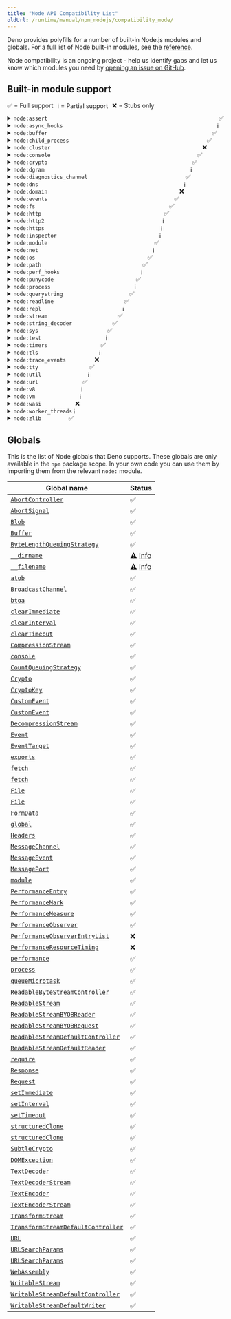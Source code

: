 ```yaml
---
title: "Node API Compatibility List"
oldUrl: /runtime/manual/npm_nodejs/compatibility_mode/
---
```


Deno provides polyfills for a number of built-in Node.js modules and globals.
For a full list of Node built-in modules, see the
[reference](https://docs.deno.com/api/node/).

Node compatibility is an ongoing project - help us identify gaps and let us know
which modules you need by
[opening an issue on GitHub](https://github.com/denoland/deno).

## Built-in module support

<div style="display: flex; flex-direction: row; gap: 10px; flex-wrap: wrap; margin-bottom: 10px">
  <div>✅ = Full support</div>
  <div>ℹ️ = Partial support</div>
  <div>❌ = Stubs only</div>
</div>

<details>
  <summary>
    <code>node:assert</code>
    <div style="float: right">
      <span>✅</span>
    </div>
  </summary>
  <p>
    Fully supported.
  </p>
  <p>
    <a href="https://docs.deno.com/api/node/assert/">Reference docs</a>
  </p>
</details>

<details>
  <summary>
    <code>node:async_hooks</code>
    <div style="float: right">
      <span>ℹ️</span>
    </div>
  </summary>
  <p>
    <code>AsyncLocalStorage</code> is supported. <code>AsyncResource</code>,
    <code>executionAsyncId</code>, and <code>createHook</code> are
    non-functional stubs.
  </p>
  <p>
    <a href="https://docs.deno.com/api/node/async_hooks/">Reference docs</a>
  </p>
</details>

<details>
  <summary>
    <code>node:buffer</code>
    <div style="float: right">
      <span>✅</span>
    </div>
  </summary>
  <p>
    Fully supported.
  </p>
  <p>
    <a href="https://docs.deno.com/api/node/buffer/">Reference docs</a>
  </p>
</details>

<details>
  <summary>
    <code>node:child_process</code>
    <div style="float: right">
      <span>✅</span>
    </div>
  </summary>
  <p>
    Fully supported.
  </p>
  <p>
    <a href="https://docs.deno.com/api/node/child_process/">Reference docs</a>
  </p>
</details>

<details>
  <summary>
    <code>node:cluster</code>
    <div style="float: right">
      <span>❌</span>
    </div>
  </summary>
  <p>All exports are non-functional stubs.</p>
  <p>
    <a href="https://docs.deno.com/api/node/cluster/">Reference docs</a>
  </p>
</details>

<details>
  <summary>
    <code>node:console</code>
    <div style="float: right">
      <span>✅</span>
    </div>
  </summary>
  <p>
    Fully supported.
  </p>
  <p>
    <a href="https://docs.deno.com/api/node/console/">Reference docs</a>
  </p>
</details>

<details>
  <summary>
    <code>node:crypto</code>
    <div style="float: right">
      <span>✅</span>
    </div>
  </summary>
  <p>
    Missing <code>Certificate</code> class,
    <code>crypto.Cipheriv.prototype.setAutoPadding</code>,
    <code>crypto.Decipheriv.prototype.setAutoPadding</code>,
    <code>crypto.publicDecrypt</code>,
    <code>crypto.ECDH.prototype.convertKey</code>, <code>x448</code> option for
    <code>generateKeyPair</code>, <code>crypto.KeyObject</code>,
    <code>safe</code>, <code>add</code> and <code>rem</code> options for
    <code>generatePrime</code>, <code>crypto.Sign.prototype.sign</code> and
    <code>crypto.Verify.prototype.verify</code> with non <code>BinaryLike</code>
    input, <code>crypto.secureHeapUsed</code>, <code>crypto.setEngine</code>,
    legacy methods of <code>crypto.X509Certificate</code>.
  </p>
  <p>
    <a href="https://docs.deno.com/api/node/crypto/">Reference docs</a>
  </p>
</details>

<details>
  <summary>
    <code>node:dgram</code>
    <div style="float: right">
      <span>ℹ️</span>
    </div>
  </summary>
  <p>
    Some <code>dgram.Socket</code> instance methods are non-functional stubs:
    <ul>
        <li><code>addMembership</code></li>
        <li><code>addSourceSpecificMembership</code></li>
        <li><code>dropMembership</code></li>
        <li><code>dropSourceSpecificMembership</code></li>
        <li><code>setBroadcast</code></li>
        <li><code>setMulticastInterface</code></li>
        <li><code>setMulticastLoopback</code></li>
        <li><code>setMulticastTtl</code></li>
        <li><code>setTtl</code></li>
    </ul>
  </p>
  <p>
    <a href="https://docs.deno.com/api/node/dgram/">Reference docs</a>
  </p>
</details>

<details>
  <summary>
    <code>node:diagnostics_channel</code>
    <div style="float: right">
      <span>✅</span>
    </div>
  </summary>
  <p>
    Fully supported.
  </p>
  <p>
    <a href="https://docs.deno.com/api/node/diagnostics_channel/">Reference docs</a>
  </p>
</details>

<details>
  <summary>
    <code>node:dns</code>
    <div style="float: right">
      <span>ℹ️</span>
    </div>
  </summary>
  <p>
    Missing <code>dns.resolve*</code> with <code>ttl</code> option.
  </p>
  <p>
    <a href="https://docs.deno.com/api/node/dns/">Reference docs</a>
  </p>
</details>

<details>
  <summary>
    <code>node:domain</code>
    <div style="float: right">
      <span>❌</span>
    </div>
  </summary>
  <p>All exports are non-functional stubs. This is a deprecated Node module.</p>
  <p>
    <a href="https://docs.deno.com/api/node/domain/">Reference docs</a>
  </p>
</details>

<details>
  <summary>
    <code>node:events</code>
    <div style="float: right">
      <span>✅</span>
    </div>
  </summary>
  <p>
    Fully supported.
  </p>
  <p>
    <a href="https://docs.deno.com/api/node/events/">Reference docs</a>
  </p>
</details>

<details>
  <summary>
    <code>node:fs</code>
    <div style="float: right">
      <span>✅</span>
    </div>
  </summary>
  <h5>
    <code>node:fs</code>
  </h5>
  <p>
    Missing <code>utf16le</code>, <code>latin1</code> and <code>ucs2</code>
    encoding for <code>fs.writeFile</code> and <code>fs.writeFileSync</code>.
  </p>
  <h5>
    <code>node:fs/promises</code>
  </h5>
  <p>
    Missing <code>lchmod</code>.
  </p>
  <p>
    <a href="https://docs.deno.com/api/node/fs/">Reference docs</a>
  </p>
</details>

<details>
  <summary>
    <code>node:http</code>
    <div style="float: right">
      <span>✅</span>
    </div>
  </summary>
  <p>
    <code>createConnection</code> option is currently not supported.
  </p>
  <p>
    <a href="https://docs.deno.com/api/node/http/">Reference docs</a>
  </p>
</details>

<details>
  <summary>
    <code>node:http2</code>
    <div style="float: right">
      <span>ℹ️</span>
    </div>
  </summary>
  <p>
    Partially supported, major work in progress to enable <code>grpc-js</code>.
  </p>
  <p>
    <a href="https://docs.deno.com/api/node/http2/">Reference docs</a>
  </p>
</details>

<details>
  <summary>
    <code>node:https</code>
    <div style="float: right">
      <span>ℹ️</span>
    </div>
  </summary>
  <p>
    Missing <code>https.Server.opts.cert</code> and
    <code>https.Server.opts.key</code> array type.
  </p>
  <p>
    <a href="https://docs.deno.com/api/node/https/">Reference docs</a>
  </p>
</details>

<details>
  <summary>
    <code>node:inspector</code>
    <div style="float: right">
      <span>ℹ️</span>
    </div>
  </summary>
  <p>
    <code>console</code> is supported. Other APIs are stubs and will throw an
    error.
  </p>
  <p>
    <a href="https://docs.deno.com/api/node/inspector/">Reference docs</a>
  </p>
</details>

<details>
  <summary>
    <code>node:module</code>
    <div style="float: right">
      <span>✅</span>
    </div>
  </summary>
  <p>
    The `register()` function is not supported.
  </p>
  <p>
    <a href="https://docs.deno.com/api/node/module/">Reference docs</a>
  </p>
</details>

<details>
  <summary>
    <code>node:net</code>
    <div style="float: right">
      <span>ℹ️</span>
    </div>
  </summary>
  <p>
    Missing <code>net.Socket.prototype.constructor</code> with <code>fd</code>
    option.
  </p>
  <p>
    <a href="https://docs.deno.com/api/node/net/">Reference docs</a>
  </p>
</details>

<details>
  <summary>
    <code>node:os</code>
    <div style="float: right">
      <span>✅</span>
    </div>
  </summary>
  <p>
    Fully supported.
  </p>
  <p>
    <a href="https://docs.deno.com/api/node/os/">Reference docs</a>
  </p>
</details>

<details>
  <summary>
    <code>node:path</code>
    <div style="float: right">
      <span>✅</span>
    </div>
  </summary>
  <p>
    Fully supported.
  </p>
  <p>
    <a href="https://docs.deno.com/api/node/path/">Reference docs</a>
  </p>
</details>

<details>
  <summary>
    <code>node:perf_hooks</code>
    <div style="float: right">
      <span>ℹ️</span>
    </div>
  </summary>
  <p>
    Missing <code>perf_hooks.eventLoopUtilization</code>,
    <code>perf_hooks.timerify</code>,
    <code>perf_hooks.monitorEventLoopDelay</code>.
  </p>
  <p>
    <a href="https://docs.deno.com/api/node/perf_hooks/">Reference docs</a>
  </p>
</details>

<details>
  <summary>
    <code>node:punycode</code>
    <div style="float: right">
      <span>✅</span>
    </div>
  </summary>
  <p>
    Fully supported.
  </p>
  <p>
    <a href="https://docs.deno.com/api/node/punycode/">Reference docs</a>
  </p>
</details>

<details>
  <summary>
    <code>node:process</code>
    <div style="float: right">
      <span>ℹ️</span>
    </div>
  </summary>
  <p>
    Missing <code>multipleResolves</code>, <code>worker</code> events.
  </p>
  <p>
    <a href="https://docs.deno.com/api/node/process/">Reference docs</a>
  </p>
</details>

<details>
  <summary>
    <code>node:querystring</code>
    <div style="float: right">
      <span>✅</span>
    </div>
  </summary>
  <p>
    Fully supported.
  </p>
  <p>
    <a href="https://docs.deno.com/api/node/querystring/">Reference docs</a>
  </p>
</details>

<details>
  <summary>
    <code>node:readline</code>
    <div style="float: right">
      <span>✅</span>
    </div>
  </summary>
  <p>
    Fully supported.
  </p>
  <p>
    <a href="https://docs.deno.com/api/node/readline/">Reference docs</a>
  </p>
</details>

<details>
  <summary>
    <code>node:repl</code>
    <div style="float: right">
      <span>ℹ️</span>
    </div>
  </summary>
  <p>
    <code>builtinModules</code> and <code>_builtinLibs</code> are supported.
    Missing <code>REPLServer.prototype.constructor</code> and
    <code>start()</code>.
  </p>
  <p>
    <a href="https://docs.deno.com/api/node/repl/">Reference docs</a>
  </p>
</details>

<details>
  <summary>
    <code>node:stream</code>
    <div style="float: right">
      <span>✅</span>
    </div>
  </summary>
  <p>
    Fully supported.
  </p>
  <p>
    <a href="https://docs.deno.com/api/node/stream/">Reference docs</a>
  </p>
</details>

<details>
  <summary>
    <code>node:string_decoder</code>
    <div style="float: right">
      <span>✅</span>
    </div>
  </summary>
  <p>
    Fully supported.
  </p>
  <p>
    <a href="https://docs.deno.com/api/node/string_decoder/">Reference docs</a>
  </p>
</details>

<details>
  <summary>
    <code>node:sys</code>
    <div style="float: right">
      <span>✅</span>
    </div>
  </summary>
  <p>
    Fully supported.
  </p>
  <p>
    <a href="https://docs.deno.com/api/node/util/">Reference docs</a>
  </p>
</details>

<details>
  <summary>
    <code>node:test</code>
    <div style="float: right">
      <span>ℹ️</span>
    </div>
  </summary>
  <p>
    Currently only <code>test</code> API is supported.
  </p>
  <p>
    <a href="https://nodejs.org/api/test.html">Reference docs</a>
  </p>
</details>

<details>
  <summary>
    <code>node:timers</code>
    <div style="float: right">
      <span>✅</span>
    </div>
  </summary>
  <p>
    Fully supported.
  </p>
  <p>
    <a href="https://docs.deno.com/api/node/timers/promises/">Reference docs</a>
  </p>
</details>

<details>
  <summary>
    <code>node:tls</code>
    <div style="float: right">
      <span>ℹ️</span>
    </div>
  </summary>
  <p>
    Missing <code>createSecurePair</code>.
  </p>
  <p>
    <a href="https://docs.deno.com/api/node/tls/">Reference docs</a>
  </p>
</details>

<details>
  <summary>
    <code>node:trace_events</code>
    <div style="float: right">
      <span>❌</span>
    </div>
  </summary>
  <p>All exports are non-functional stubs.</p>
  <p>
    <a href="https://docs.deno.com/api/node/trace_events/">Reference docs</a>
  </p>
</details>

<details>
  <summary>
    <code>node:tty</code>
    <div style="float: right">
      <span>✅</span>
    </div>
  </summary>
  <p>
    Fully supported.
  </p>
  <p>
    <a href="https://docs.deno.com/api/node/tty/">Reference docs</a>
  </p>
</details>

<details>
  <summary>
    <code>node:util</code>
    <div style="float: right">
      <span>ℹ️</span>
    </div>
  </summary>
  <p>
    Missing <code>aborted</code>, <code>transferableAbortSignal</code>, <code>transferableAbortController</code>, <code>MIMEParams</code>, <code>MIMEType</code>and <code>getSystemErrorMap</code>.
  </p>
  <p>
    <a href="https://docs.deno.com/api/node/util/">Reference docs</a>
  </p>
</details>

<details>
  <summary>
    <code>node:url</code>
    <div style="float: right">
      <span>✅</span>
    </div>
  </summary>
  <p>
    Fully supported.
  </p>
  <p>
    <a href="https://docs.deno.com/api/node/url/">Reference docs</a>
  </p>
</details>

<details>
  <summary>
    <code>node:v8</code>
    <div style="float: right">
      <span>ℹ️</span>
    </div>
  </summary>
  <p>
    <code>cachedDataVersionTag</code> and <code>getHeapStatistics</code> are
    supported. <code>setFlagsFromStrings</code> is a noop. Other APIs are not
    supported and will throw and error.
  </p>
  <p>
    <a href="https://docs.deno.com/api/node/v8/">Reference docs</a>
  </p>
</details>

<details>
  <summary>
    <code>node:vm</code>
    <div style="float: right">
      <span>ℹ️</span>
    </div>
  </summary>
  <p>
    Partial support.
  </p>
  <p>
    <a href="https://docs.deno.com/api/node/vm/">Reference docs</a>
  </p>
</details>

<details>
  <summary>
    <code>node:wasi</code>
    <div style="float: right">
      <span>❌</span>
    </div>
  </summary>
  <p>All exports are non-functional stubs.</p>
  <p>
    <a href="https://docs.deno.com/api/node/wasi/">Reference docs</a>
  </p>
</details>

<details>
  <summary>
    <code>node:worker_threads</code>
    <div style="float: right">
      <span>ℹ️</span>
    </div>
  </summary>
  <p>
    Missing <code>parentPort.emit</code>,
    <code>parentPort.removeAllListeners</code>,
    <code>markAsUntransferable</code>, <code>moveMessagePortToContext</code>,
    <code>receiveMessageOnPort</code>,
    <code>Worker.prototype.getHeapSnapshot</code>.
  </p>
  <p>
    <a href="https://docs.deno.com/api/node/worker_threads/">Reference docs</a>
  </p>
</details>

<details>
  <summary>
    <code>node:zlib</code>
    <div style="float: right">
      <span>✅</span>
    </div>
  </summary>
  <p>
    Fully supported.
  </p>
  <p>
    <a href="https://docs.deno.com/api/node/zlib/~/Zlib">Reference docs</a>
  </p>
</details>

## Globals

This is the list of Node globals that Deno supports. These globals are only
available in the `npm` package scope. In your own code you can use them by
importing them from the relevant `node:` module.

| Global name                                                                                                      | Status                                      |
| ---------------------------------------------------------------------------------------------------------------- | ------------------------------------------- |
| [`AbortController`](https://nodejs.org/api/globals.html#class-abortcontroller)                                   | ✅                                          |
| [`AbortSignal`](https://nodejs.org/api/globals.html#class-abortsignal)                                           | ✅                                          |
| [`Blob`](https://nodejs.org/api/globals.html#class-blob)                                                         | ✅                                          |
| [`Buffer`](https://nodejs.org/api/globals.html#class-buffer)                                                     | ✅                                          |
| [`ByteLengthQueuingStrategy`](https://nodejs.org/api/globals.html#class-bytelengthqueuingstrategy)               | ✅                                          |
| [`__dirname`](https://nodejs.org/api/globals.html#__dirname)                                                     | ⚠️ [Info](./migrate/#node.js-global-objects) |
| [`__filename`](https://nodejs.org/api/globals.html#__filename)                                                   | ⚠️ [Info](./migrate/#nodejs-global-objects)  |
| [`atob`](https://nodejs.org/api/globals.html#atobdata)                                                           | ✅                                          |
| [`BroadcastChannel`](https://nodejs.org/api/globals.html#broadcastchannel)                                       | ✅                                          |
| [`btoa`](https://nodejs.org/api/globals.html#btoadata)                                                           | ✅                                          |
| [`clearImmediate`](https://nodejs.org/api/globals.html#clearimmediateimmediateobject)                            | ✅                                          |
| [`clearInterval`](https://nodejs.org/api/globals.html#clearintervalintervalobject)                               | ✅                                          |
| [`clearTimeout`](https://nodejs.org/api/globals.html#cleartimeouttimeoutobject)                                  | ✅                                          |
| [`CompressionStream`](https://nodejs.org/api/globals.html#class-compressionstream)                               | ✅                                          |
| [`console`](https://nodejs.org/api/globals.html#console)                                                         | ✅                                          |
| [`CountQueuingStrategy`](https://nodejs.org/api/globals.html#class-countqueuingstrategy)                         | ✅                                          |
| [`Crypto`](https://nodejs.org/api/globals.html#crypto)                                                           | ✅                                          |
| [`CryptoKey`](https://nodejs.org/api/globals.html#cryptokey)                                                     | ✅                                          |
| [`CustomEvent`](https://nodejs.org/api/globals.html#customevent)                                                 | ✅                                          |
| [`CustomEvent`](https://nodejs.org/api/globals.html#customevent)                                                 | ✅                                          |
| [`DecompressionStream`](https://nodejs.org/api/globals.html#class-decompressionstream)                           | ✅                                          |
| [`Event`](https://nodejs.org/api/globals.html#event)                                                             | ✅                                          |
| [`EventTarget`](https://nodejs.org/api/globals.html#eventtarget)                                                 | ✅                                          |
| [`exports`](https://nodejs.org/api/globals.html#exports)                                                         | ✅                                          |
| [`fetch`](https://nodejs.org/api/globals.html#fetch)                                                             | ✅                                          |
| [`fetch`](https://nodejs.org/api/globals.html#fetch)                                                             | ✅                                          |
| [`File`](https://nodejs.org/api/globals.html#class-file)                                                         | ✅                                          |
| [`File`](https://nodejs.org/api/globals.html#class-file)                                                         | ✅                                          |
| [`FormData`](https://nodejs.org/api/globals.html#class-formdata)                                                 | ✅                                          |
| [`global`](https://nodejs.org/api/globals.html#global)                                                           | ✅                                          |
| [`Headers`](https://nodejs.org/api/globals.html#class-headers)                                                   | ✅                                          |
| [`MessageChannel`](https://nodejs.org/api/globals.html#messagechannel)                                           | ✅                                          |
| [`MessageEvent`](https://nodejs.org/api/globals.html#messageevent)                                               | ✅                                          |
| [`MessagePort`](https://nodejs.org/api/globals.html#messageport)                                                 | ✅                                          |
| [`module`](https://nodejs.org/api/globals.html#module)                                                           | ✅                                          |
| [`PerformanceEntry`](https://nodejs.org/api/globals.html#performanceentry)                                       | ✅                                          |
| [`PerformanceMark`](https://nodejs.org/api/globals.html#performancemark)                                         | ✅                                          |
| [`PerformanceMeasure`](https://nodejs.org/api/globals.html#performancemeasure)                                   | ✅                                          |
| [`PerformanceObserver`](https://nodejs.org/api/globals.html#performanceobserver)                                 | ✅                                          |
| [`PerformanceObserverEntryList`](https://nodejs.org/api/globals.html#performanceobserverentrylist)               | ❌                                          |
| [`PerformanceResourceTiming`](https://nodejs.org/api/globals.html#performanceresourcetiming)                     | ❌                                          |
| [`performance`](https://nodejs.org/api/globals.html#performance)                                                 | ✅                                          |
| [`process`](https://nodejs.org/api/globals.html#process)                                                         | ✅                                          |
| [`queueMicrotask`](https://nodejs.org/api/globals.html#queuemicrotaskcallback)                                   | ✅                                          |
| [`ReadableByteStreamController`](https://nodejs.org/api/globals.html#class-readablebytestreamcontroller)         | ✅                                          |
| [`ReadableStream`](https://nodejs.org/api/globals.html#class-readablestream)                                     | ✅                                          |
| [`ReadableStreamBYOBReader`](https://nodejs.org/api/globals.html#class-readablestreambyobreader)                 | ✅                                          |
| [`ReadableStreamBYOBRequest`](https://nodejs.org/api/globals.html#class-readablestreambyobrequest)               | ✅                                          |
| [`ReadableStreamDefaultController`](https://nodejs.org/api/globals.html#class-readablestreamdefaultcontroller)   | ✅                                          |
| [`ReadableStreamDefaultReader`](https://nodejs.org/api/globals.html#class-readablestreamdefaultreader)           | ✅                                          |
| [`require`](https://nodejs.org/api/globals.html#require)                                                         | ✅                                          |
| [`Response`](https://nodejs.org/api/globals.html#response)                                                       | ✅                                          |
| [`Request`](https://nodejs.org/api/globals.html#request)                                                         | ✅                                          |
| [`setImmediate`](https://nodejs.org/api/globals.html#setimmediatecallback-args)                                  | ✅                                          |
| [`setInterval`](https://nodejs.org/api/globals.html#setintervalcallback-delay-args)                              | ✅                                          |
| [`setTimeout`](https://nodejs.org/api/globals.html#settimeoutcallback-delay-args)                                | ✅                                          |
| [`structuredClone`](https://nodejs.org/api/globals.html#structuredclonevalue-options)                            | ✅                                          |
| [`structuredClone`](https://nodejs.org/api/globals.html#structuredclonevalue-options)                            | ✅                                          |
| [`SubtleCrypto`](https://nodejs.org/api/globals.html#subtlecrypto)                                               | ✅                                          |
| [`DOMException`](https://nodejs.org/api/globals.html#domexception)                                               | ✅                                          |
| [`TextDecoder`](https://nodejs.org/api/globals.html#textdecoder)                                                 | ✅                                          |
| [`TextDecoderStream`](https://nodejs.org/api/globals.html#class-textdecoderstream)                               | ✅                                          |
| [`TextEncoder`](https://nodejs.org/api/globals.html#textencoder)                                                 | ✅                                          |
| [`TextEncoderStream`](https://nodejs.org/api/globals.html#class-textencoderstream)                               | ✅                                          |
| [`TransformStream`](https://nodejs.org/api/globals.html#class-transformstream)                                   | ✅                                          |
| [`TransformStreamDefaultController`](https://nodejs.org/api/globals.html#class-transformstreamdefaultcontroller) | ✅                                          |
| [`URL`](https://nodejs.org/api/globals.html#url)                                                                 | ✅                                          |
| [`URLSearchParams`](https://nodejs.org/api/globals.html#urlsearchparams)                                         | ✅                                          |
| [`URLSearchParams`](https://nodejs.org/api/globals.html#urlsearchparams)                                         | ✅                                          |
| [`WebAssembly`](https://nodejs.org/api/globals.html#webassembly)                                                 | ✅                                          |
| [`WritableStream`](https://nodejs.org/api/globals.html#class-writablestream)                                     | ✅                                          |
| [`WritableStreamDefaultController`](https://nodejs.org/api/globals.html#class-writablestreamdefaultcontroller)   | ✅                                          |
| [`WritableStreamDefaultWriter`](https://nodejs.org/api/globals.html#class-writablestreamdefaultwriter)           | ✅                                          |
